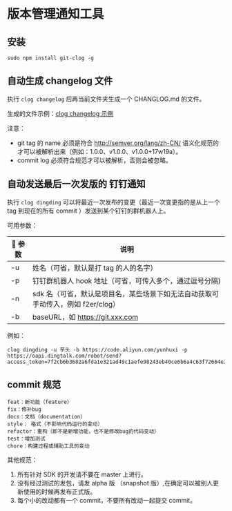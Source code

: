 # 版本管理通知工具

## 安装

`sudo npm install git-clog -g`

## 自动生成 changelog 文件

执行 `clog changelog` 后再当前文件夹生成一个 CHANGLOG.md 的文件。

生成的文件示例：[clog changelog 示例](./CHANGELOG.md)

注意：

- git tag 的 name 必须是符合 http://semver.org/lang/zh-CN/ 语义化规范的才可以被解析出来（例如：1.0.0、v1.0.0、v1.0.0+17w19a）。
- commit log 必须符合规范才可以被解析，否则会被忽略。

## 自动发送最后一次发版的 钉钉通知

执行 `clog dingding` 可以将最近一次发布的变更（最近一次变更指的是从上一个 tag 到现在的所有 commit ）发送到某个钉钉的群机器人上。

可用参数：

|  参数 | 说明                                                                             |
| ----- | -------------------------------------------------------------------------------- |
| -u    | 姓名（可省，默认是打 tag 的人的名字）                                            |
| -p    | 钉钉群机器人 hook 地址（可省，可传入多个，通过逗号分隔)                          |
| -n    | sdk 名（可省，默认是项目名，某些场景下如无法自动获取可手动传入，例如 f2er/clog） |
| -b    | baseURL，如 https://git.xxx.com                                                  |

例如：

```
clog dingding -u 芋头 -b https://code.aliyun.com/yunhuxi -p https://oapi.dingtalk.com/robot/send?access_token=7f2cb6b3682a6fda1e321ad49c1aefe98243eb40ce6b6a4c63f72664e3d8b57b
```

## commit 规范

```
feat：新功能（feature）
fix：修补bug
docs：文档（documentation）
style： 格式（不影响代码运行的变动）
refactor：重构（即不是新增功能，也不是修改bug的代码变动）
test：增加测试
chore：构建过程或辅助工具的变动
```

其他规范：

1. 所有针对 SDK 的开发请不要在 master 上进行。
2. 没有经过测试的发包，请发 alpha 版 （snapshot 版）,在确定可以被别人更新使用的时候再发布正式版。
3. 每个小的改动都有一个 commit，不要所有改动一起提交 commit。
